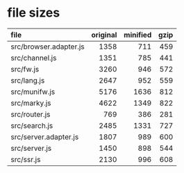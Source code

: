 # file sizes

| file                   | original | minified | gzip |
| :--------------------- | -------: | -------: | ---: |
| src/browser.adapter.js |     1358 |      711 |  459 |
| src/channel.js         |     1351 |      785 |  441 |
| src/fw.js              |     3260 |      946 |  572 |
| src/lang.js            |     2647 |      952 |  559 |
| src/munifw.js          |     5176 |     1636 |  812 |
| src/marky.js           |     4622 |     1349 |  822 |
| src/router.js          |      769 |      386 |  281 |
| src/search.js          |     2485 |     1331 |  727 |
| src/server.adapter.js  |     1807 |      989 |  600 |
| src/server.js          |     1450 |      898 |  544 |
| src/ssr.js             |     2130 |      996 |  608 |
